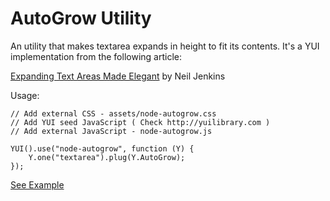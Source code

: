 AutoGrow Utility
================

An utility that makes textarea expands in height to fit its contents.
It's a YUI implementation from the following article:

[Expanding Text Areas Made Elegant](http://www.alistapart.com/articles/expanding-text-areas-made-elegant/) by Neil Jenkins

Usage:

    // Add external CSS - assets/node-autogrow.css
    // Add YUI seed JavaScript ( Check http://yuilibrary.com )
    // Add external JavaScript - node-autogrow.js

    YUI().use("node-autogrow", function (Y) {
        Y.one("textarea").plug(Y.AutoGrow);
    });

[See Example](http://josephj.com/lab/2012/node-autogrow/demo.html)

    

